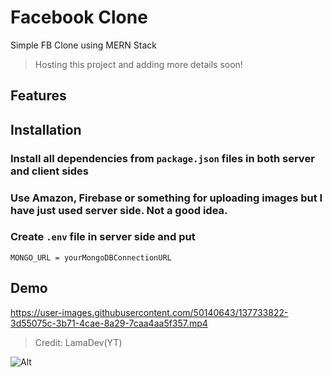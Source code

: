 # Facebook Clone

Simple FB Clone using MERN Stack
> Hosting this project and adding more details soon!

## Features

## Installation

### Install all dependencies from `package.json` files in both server and client sides

### Use Amazon, Firebase or something for uploading images but I have just used server side. Not a good idea.

### Create `.env` file in server side and put

```
MONGO_URL = yourMongoDBConnectionURL
```

## Demo

https://user-images.githubusercontent.com/50140643/137733822-3d55075c-3b71-4cae-8a29-7caa4aa5f357.mp4

> Credit: LamaDev(YT)

![Alt](https://repobeats.axiom.co/api/embed/5296be9118eb1a3d6f063fcd6683e916edf97d9a.svg "Repobeats analytics image")
